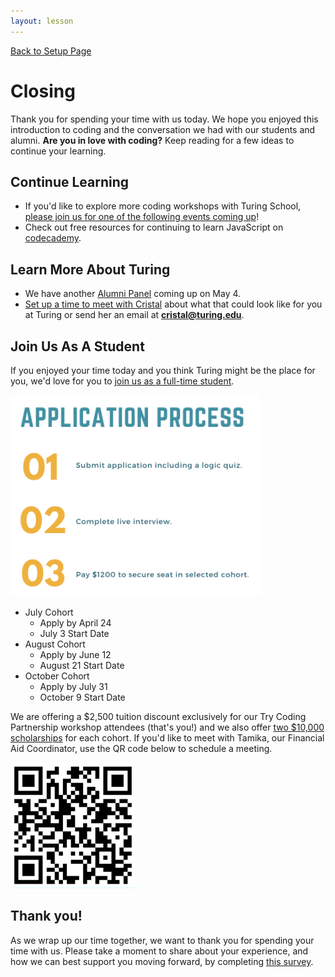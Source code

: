```yaml
---
layout: lesson
---
```


<a href="../">Back to Setup Page</a>

# Closing
Thank you for spending your time with us today. We hope you enjoyed this introduction to coding and the conversation we had with our students and alumni. <strong>Are you in love with coding?</strong> Keep reading for a few ideas to continue your learning.

## Continue Learning
- If you'd like to explore more coding workshops with Turing School, <a target="blank" href="https://turing.edu/try-coding">please join us for one of the following events coming up</a>!
- Check out free resources for continuing to learn JavaScript on <a target="blank" href="https://www.codecademy.com/catalog/language/javascript">codecademy</a>.

## Learn More About Turing
- We have another <a href="https://www.eventbrite.com/e/turing-alumni-panel-tickets-619440211347?_eboga=UA-103295514-1" target="blank">Alumni Panel</a> coming up on May 4. 
- <a href="https://go.oncehub.com/CristalTorresLopez" target="blank">Set up a time to meet with Cristal</a> about what that could look like for you at Turing or send her an email at <strong>cristal@turing.edu</strong>.

## Join Us As A Student
If you enjoyed your time today and you think Turing might be the place for you, we'd love for you to <a href="https://turingschool.my.site.com/ApplicantPortal/s/login/SelfRegister" target="blank">join us as a full-time student</a>.

<img src="../assets/app-process.png" alt="Three steps of Turing's application and enrollment process" width="400px"/>

- July Cohort
  - Apply by April 24
  - July 3 Start Date
- August Cohort
  - Apply by June 12
  - August 21 Start Date
- October Cohort
  - Apply by July 31
  - October 9 Start Date

We are offering a $2,500 tuition discount exclusively for our Try Coding Partnership workshop attendees (that's you!) and we also offer <a href="https://turing.edu/financing/scholarships" target="blank">two $10,000 scholarships</a> for each cohort. If you'd like to meet with Tamika, our Financial Aid Coordinator, use the QR code below to schedule a meeting.

<img src="../assets/tamika-qr.png" alt="QR code to meet with Tamika" width="200px"/>

## Thank you!
As we wrap up our time together, we want to thank you for spending your time with us. Please take a moment to share about your experience, and how we can best support you moving forward, by completing <a href="https://docs.google.com/forms/d/e/1FAIpQLSdw1p2ey9d88VJ3-U-yXiaU411fc7zyG7Pd1AoTl3CzOYjL9Q/viewform" target="blank">this survey</a>.